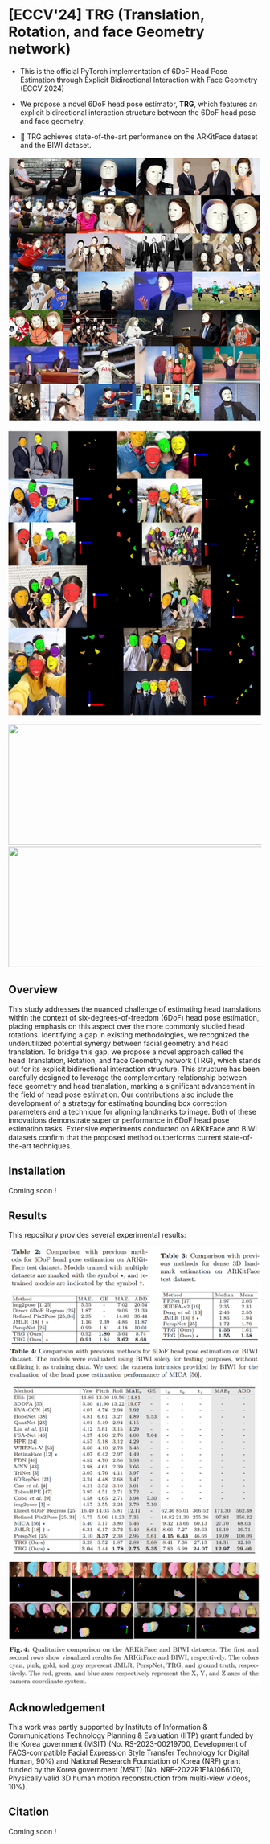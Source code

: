 # [ECCV'24] TRG (Translation, Rotation, and face Geometry network)
- This is the official PyTorch implementation of 6DoF Head Pose Estimation through Explicit Bidirectional Interaction with Face Geometry (ECCV 2024)

- We propose a novel 6DoF head pose estimator, **TRG**, which features an explicit bidirectional interaction structure between the 6DoF head pose and face geometry.

- 💪 TRG achieves state-of-the-art performance on the ARKitFace dataset and the BIWI dataset.

![intro1](./assets/FIG-ITW1.png)

![intro2](./assets/FIG-ITW2.png)

<img src="./assets/demo_video1.gif" width="670" height="240">

<img src="./assets/demo_video2.gif" width="670" height="240">

## Overview
This study addresses the nuanced challenge of estimating head translations within the context of six-degrees-of-freedom (6DoF) head pose estimation, placing emphasis on this aspect over the more commonly studied head rotations. Identifying a gap in existing methodologies, we recognized the underutilized potential synergy between facial geometry and head translation. To bridge this gap, we propose a novel approach called the head Translation, Rotation, and face Geometry network (TRG), which stands out for its explicit bidirectional interaction structure. This structure has been carefully designed to leverage the complementary relationship between face geometry and head translation, marking a significant advancement in the field of head pose estimation. Our contributions also include the development of a strategy for estimating bounding box correction parameters and a technique for aligning landmarks to image. Both of these innovations demonstrate superior performance in 6DoF head pose estimation tasks. Extensive experiments conducted on ARKitFace and BIWI datasets confirm that the proposed method outperforms current state-of-the-art techniques.

## Installation
Coming soon !

## Results
This repository provides several experimental results:

![table-arkit](./assets/table_arkit.png)
![table-biwi](./assets/table_biwi.png)
![figure4](./assets/FIG4.png)


## Acknowledgement
This work was partly supported by Institute of Information & Communications
Technology Planning & Evaluation (IITP) grant funded by the Korea government (MSIT) (No. RS-2023-00219700, Development of FACS-compatible Facial
Expression Style Transfer Technology for Digital Human, 90%) and National
Research Foundation of Korea (NRF) grant funded by the Korea government
(MSIT) (No. NRF-2022R1F1A1066170, Physically valid 3D human motion reconstruction from multi-view videos, 10%).

## Citation
Coming soon !